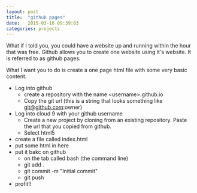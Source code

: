 ```yaml
---
layout: post
title:  "github pages"
date:   2015-03-16 09:39:03
categories: projects
---
```

What if I told you, you could have a website up and running within the hour that was free. Github allows you to create one website using it's website. It is referred to as github pages. 

What I want you to do is create a one page html file with some very basic content.

* Log into github 
    * create a repository with the name \<username\>.github.io
    * Copy the git url (this is a string that looks something like git@github.com:owner)
* Log into cloud 9 with your github username
   * Create a new project by cloning from an existing repository. Paste the url that you copied from github.
   * Select html5
* create a file called index.html
* put some html in here
* put it bakc on github
    * on the tab called bash (the command line)
    * git add .
    * git commit -m "Initial commit"
    * git push
* profit!!
